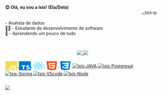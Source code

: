 
<div >
<strong>😊 Olá, eu sou a Isis! (Ela/Dela)</strong><br>
 <img align="right" alt="Isis-pic" height="130" style="border-radius:50px;" src="https://cdn.picrew.me/shareImg/org/202211/338224_SrCEAWV2.png">
 <br><br>- Analista de dados<br>
👩‍💻 - Estudante de desenvolvimento de software<br> 
 🚀 - Aprendendo um pouco de tudo<br>
  
</div><br>

##

<div align="center">
  <a href="https://github.com/IsisReisCastro">
  <img height="180em" src="https://github-readme-stats.vercel.app/api?username=IsisReisCastro&show_icons=true&theme=dracula&include_all_commits=true&count_private=true"/>
  <img height="180em" src="https://github-readme-stats.vercel.app/api/top-langs/?username=IsisReisCastro&layout=compact&langs_count=7&theme=dracula"/>
</div><br>
<div style="display: inline_block">
  <img align="center" alt="Isis-Js" height="30" width="40" src="https://raw.githubusercontent.com/devicons/devicon/master/icons/javascript/javascript-plain.svg">
  <img align="center" alt="Isis-Ts" height="30" width="40" src="https://raw.githubusercontent.com/devicons/devicon/master/icons/typescript/typescript-plain.svg">
  <img align="center" alt="Isis-React" height="30" width="40" src="https://raw.githubusercontent.com/devicons/devicon/master/icons/react/react-original.svg">
  <img align="center" alt="Isis-HTML" height="30" width="40" src="https://raw.githubusercontent.com/devicons/devicon/master/icons/html5/html5-original.svg">
  <img align="center" alt="Isis-CSS" height="30" width="40" src="https://raw.githubusercontent.com/devicons/devicon/master/icons/css3/css3-original.svg">
  <img align="center" alt="Isis-JAVA" height="30" width="40" src="https://cdn.jsdelivr.net/gh/devicons/devicon/icons/java/java-original.svg">
  <img align="center" alt="Isis-Postgresql" height="30" width="40" src="https://cdn.jsdelivr.net/gh/devicons/devicon/icons/postgresql/postgresql-original-wordmark.svg">
  <img align="center" alt="Isis-Spring" height="30" width="40" src="https://cdn.jsdelivr.net/gh/devicons/devicon/icons/spring/spring-original.svg">
  <img align="center" alt="Isis-VScode" height="30" width="40" src="https://cdn.jsdelivr.net/gh/devicons/devicon/icons/vscode/vscode-original.svg">
  <img align="center" alt="Isis-Node" height="30" width="40" src="https://cdn.jsdelivr.net/gh/devicons/devicon/icons/nodejs/nodejs-original.svg" />       
</div>

 ##
 
 <div> 
  <a href="https://www.linkedin.com/in/isis-reis-castro/" target="_blank"><img src="https://img.shields.io/badge/-LinkedIn-%230077B5?style=for-the-badge&logo=linkedin&logoColor=white" target="_blank"></a>
</div>

